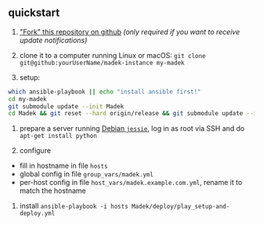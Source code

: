 ## quickstart

1. ["Fork" this repository on github](https://github.com/Madek/madek-instance/fork)
  *(only required if you want to receive update notifications)*

1. clone it to a computer running Linux or macOS: `git clone git@github:yourUserName/madek-instance my-madek`

1. setup:
  ```sh
  which ansible-playbook || echo "install ansible first!"
  cd my-madek
  git submodule update --init Madek
  cd Madek && git reset --hard origin/release && git submodule update --init --recursive deploy && cd -
  ```

1. prepare a server running [Debian `jessie`](https://www.debian.org/releases/jessie/),
  log in as root via SSH and do `apt-get install python`

1. configure
  - fill in hostname in file `hosts`
  - global config in file `group_vars/madek.yml`
  - per-host config in file `host_vars/madek.example.com.yml`, rename it to match the hostname

1. install `ansible-playbook -i hosts Madek/deploy/play_setup-and-deploy.yml`
